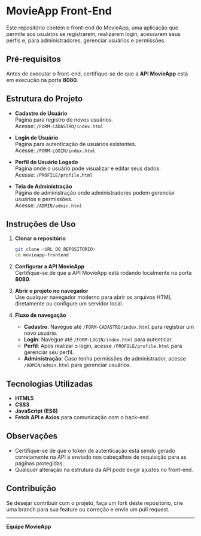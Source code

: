 # MovieApp Front-End

Este repositório contém o front-end do MovieApp, uma aplicação que permite aos usuários se registrarem, realizarem login, acessarem seus perfis e, para administradores, gerenciar usuários e permissões.

## Pré-requisitos

Antes de executar o front-end, certifique-se de que a **API MovieApp** está em execução na porta **8080**.

## Estrutura do Projeto

- **Cadastro de Usuário**  
  Página para registro de novos usuários.  
  Acesse: `/FORM-CADASTRO/index.html`

- **Login de Usuário**  
  Página para autenticação de usuários existentes.  
  Acesse: `/FORM-LOGIN/index.html`

- **Perfil do Usuário Logado**  
  Página onde o usuário pode visualizar e editar seus dados.  
  Acesse: `/PROFILE/profile.html`

- **Tela de Administração**  
  Página de administração onde administradores podem gerenciar usuários e permissões.  
  Acesse: `/ADMIN/admin.html`

## Instruções de Uso

1. **Clonar o repositório**  
   ```bash
   git clone <URL_DO_REPOSITORIO>
   cd movieapp-frontend
   ```

2. **Configurar a API MovieApp**  
   Certifique-se de que a API MovieApp está rodando localmente na porta **8080**.

3. **Abrir o projeto no navegador**  
   Use qualquer navegador moderno para abrir os arquivos HTML diretamente ou configure um servidor local.

4. **Fluxo de navegação**
   - **Cadastro**: Navegue até `/FORM-CADASTRO/index.html` para registrar um novo usuário.
   - **Login**: Navegue até `/FORM-LOGIN/index.html` para autenticar.
   - **Perfil**: Após realizar o login, acesse `/PROFILE/profile.html` para gerenciar seu perfil.
   - **Administração**: Caso tenha permissões de administrador, acesse `/ADMIN/admin.html` para gerenciar usuários.

## Tecnologias Utilizadas

- **HTML5**
- **CSS3**
- **JavaScript (ES6)**
- **Fetch API e Axios** para comunicação com o back-end

## Observações

- Certifique-se de que o token de autenticação está sendo gerado corretamente na API e enviado nos cabeçalhos de requisição para as páginas protegidas.
- Qualquer alteração na estrutura da API pode exigir ajustes no front-end.

## Contribuição

Se desejar contribuir com o projeto, faça um fork deste repositório, crie uma branch para sua feature ou correção e envie um pull request.

---

**Equipe MovieApp**